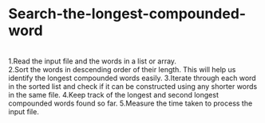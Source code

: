 # Search-the-longest-compounded-word
<br>1.Read the input file and the words in a list or array.
<br>2.Sort the words in descending order of their length. This will help us identify the longest compounded words easily.
3.Iterate through each word in the sorted list and check if it can be constructed using any shorter words in the same file.
4.Keep track of the longest and second longest compounded words found so far.
5.Measure the time taken to process the input file.
